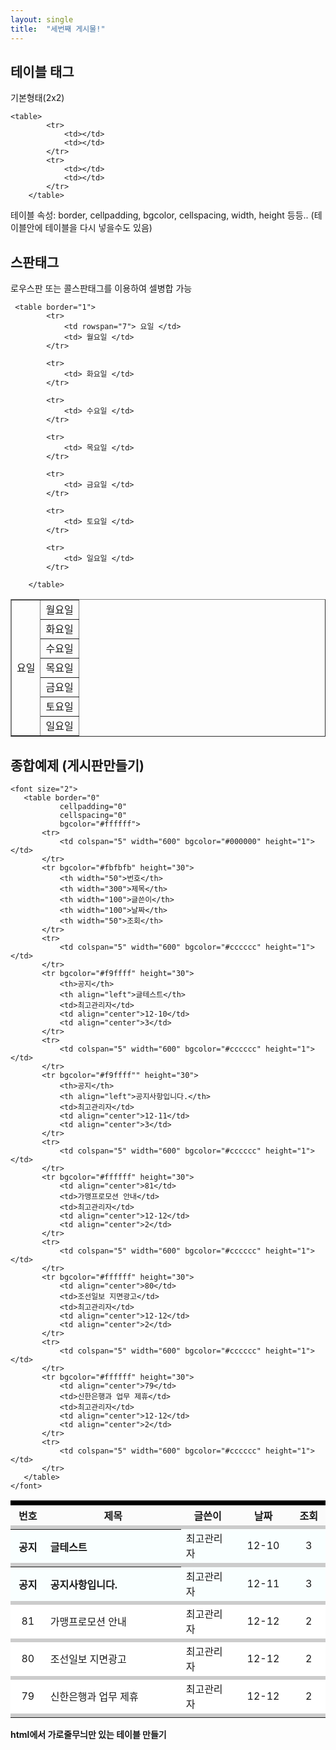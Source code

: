 ```yaml
---
layout: single
title:  "세번째 게시물!"
---
```


## 테이블 태그
  기본형태(2x2)
```
<table>
		<tr>
			<td></td>
			<td></td>
		</tr>
		<tr>
			<td></td>
			<td></td>
		</tr>
	</table>
```
테이블 속성: border, cellpadding, bgcolor, cellspacing, width, height 등등.. 
(테이블안에 테이블을 다시 넣을수도 있음)



## 스판태그
로우스판 또는 콜스판태그를 이용하여 셀병합 가능
```
 <table border="1">
		<tr>
			<td rowspan="7"> 요일 </td>
			<td> 월요일 </td>
		</tr>

		<tr>
			<td> 화요일 </td>
		</tr>

		<tr>
			<td> 수요일 </td>
		</tr>

		<tr>
			<td> 목요일 </td>
		</tr>

		<tr>
			<td> 금요일 </td>
		</tr>

		<tr>
			<td> 토요일 </td>
		</tr>

		<tr>
			<td> 일요일 </td>
		</tr>

	</table>
```
 
 <table border="1">
		<tr>
			<td rowspan="7"> 요일 </td>
			<td> 월요일 </td>
		</tr>
		<tr>
			<td> 화요일 </td>
		</tr>
		<tr>
			<td> 수요일 </td>
		</tr>
		<tr>
			<td> 목요일 </td>
		</tr>
		<tr>
			<td> 금요일 </td>
		</tr>
		<tr>
			<td> 토요일 </td>
		</tr>
	<tr>
		<td> 일요일 </td>
	</tr>
</table>
 
 
 ## 종합예제 (게시판만들기)
 
 ```
 <font size="2">
	<table border="0"
			cellpadding="0"
			cellspacing="0" 
			bgcolor="#ffffff">
		<tr>
			<td colspan="5" width="600" bgcolor="#000000" height="1"></td>
		</tr>
		<tr bgcolor="#fbfbfb" height="30">
			<th width="50">번호</th>
			<th width="300">제목</th>
			<th width="100">글쓴이</th>
			<th width="100">날짜</th>
			<th width="50">조회</th>
		</tr>
		<tr>
			<td colspan="5" width="600" bgcolor="#cccccc" height="1"></td>
		</tr>
		<tr bgcolor="#f9ffff" height="30">
			<th>공지</th>
			<th align="left">글테스트</th>
			<td>최고관리자</td>
			<td align="center">12-10</td>
			<td align="center">3</td>
		</tr>
		<tr>
			<td colspan="5" width="600" bgcolor="#cccccc" height="1"></td>
		</tr>
		<tr bgcolor="#f9ffff"" height="30">
			<th>공지</th>
			<th align="left">공지사항입니다.</th>
			<td>최고관리자</td>
			<td align="center">12-11</td>
			<td align="center">3</td>
		</tr>
		<tr>
			<td colspan="5" width="600" bgcolor="#cccccc" height="1"></td>
		</tr>
		<tr bgcolor="#ffffff" height="30">
			<td align="center">81</td>
			<td>가맹프로모션 안내</td>
			<td>최고관리자</td>
			<td align="center">12-12</td>
			<td align="center">2</td>
		</tr>
		<tr>
			<td colspan="5" width="600" bgcolor="#cccccc" height="1"></td>
		</tr>
		<tr bgcolor="#ffffff" height="30">
			<td align="center">80</td>
			<td>조선일보 지면광고</td>
			<td>최고관리자</td>
			<td align="center">12-12</td>
			<td align="center">2</td>
		</tr>
		<tr>
			<td colspan="5" width="600" bgcolor="#cccccc" height="1"></td>
		</tr>
		<tr bgcolor="#ffffff" height="30">
			<td align="center">79</td>
			<td>신한은행과 업무 제휴</td>
			<td>최고관리자</td>
			<td align="center">12-12</td>
			<td align="center">2</td>
		</tr>
		<tr>
			<td colspan="5" width="600" bgcolor="#cccccc" height="1"></td>
		</tr>
	</table>
</font>
 ```


<font size="2">
	<table border="0"
			cellpadding="0"
			cellspacing="0" 
			bgcolor="#ffffff">
		<tr>
			<td colspan="5" width="600" bgcolor="#000000" height="1"></td>
		</tr>
		<tr bgcolor="#fbfbfb" height="30">
			<th width="50">번호</th>
			<th width="300">제목</th>
			<th width="100">글쓴이</th>
			<th width="100">날짜</th>
			<th width="50">조회</th>
		</tr>
		<tr>
			<td colspan="5" width="600" bgcolor="#cccccc" height="1"></td>
		</tr>
		<tr bgcolor="#f9ffff" height="30">
			<th>공지</th>
			<th align="left">글테스트</th>
			<td>최고관리자</td>
			<td align="center">12-10</td>
			<td align="center">3</td>
		</tr>
		<tr>
			<td colspan="5" width="600" bgcolor="#cccccc" height="1"></td>
		</tr>
		<tr bgcolor="#f9ffff"" height="30">
			<th>공지</th>
			<th align="left">공지사항입니다.</th>
			<td>최고관리자</td>
			<td align="center">12-11</td>
			<td align="center">3</td>
		</tr>
		<tr>
			<td colspan="5" width="600" bgcolor="#cccccc" height="1"></td>
		</tr>
		<tr bgcolor="#ffffff" height="30">
			<td align="center">81</td>
			<td>가맹프로모션 안내</td>
			<td>최고관리자</td>
			<td align="center">12-12</td>
			<td align="center">2</td>
		</tr>
		<tr>
			<td colspan="5" width="600" bgcolor="#cccccc" height="1"></td>
		</tr>
		<tr bgcolor="#ffffff" height="30">
			<td align="center">80</td>
			<td>조선일보 지면광고</td>
			<td>최고관리자</td>
			<td align="center">12-12</td>
			<td align="center">2</td>
		</tr>
		<tr>
			<td colspan="5" width="600" bgcolor="#cccccc" height="1"></td>
		</tr>
		<tr bgcolor="#ffffff" height="30">
			<td align="center">79</td>
			<td>신한은행과 업무 제휴</td>
			<td>최고관리자</td>
			<td align="center">12-12</td>
			<td align="center">2</td>
		</tr>
		<tr>
			<td colspan="5" width="600" bgcolor="#cccccc" height="1"></td>
		</tr>
	</table>
</font>


**html에서 가로줄무늬만 있는 테이블 만들기**
